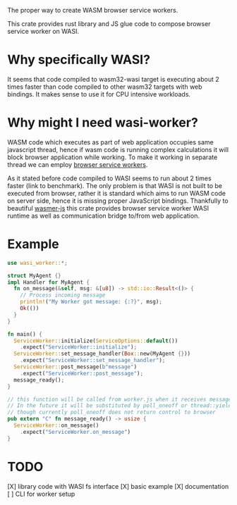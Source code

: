 The proper way to create WASM browser service workers.

This crate provides rust library and JS glue code to compose browser service worker on WASI.

# Why specifically WASI?

It seems that code compiled to wasm32-wasi target is executing about 2 times faster than code compiled to other wasm32 targets with web bindings. It makes sense to use it for CPU intensive workloads.

# Why might I need wasi-worker?

WASM code which executes as part of web application occupies same javascript thread, hence if wasm code is running complex calculations it will block browser application while working. To make it working in separate thread we can employ [browser service workers]().

As it stated before code compiled to WASI seems to run about 2 times faster (link to benchmark). The only problem is that WASI is not built to be executed from browser, rather it is standard which aims to run WASM code on server side, hence it is missing proper JavaScript bindings. Thankfully to beautiful [wasmer-js](https://github.com/wasmerio/wasmer-js) this crate provides browser service worker WASI runtime as well as communication bridge to/from web application.

# Example

```rust
use wasi_worker::*;

struct MyAgent {}
impl Handler for MyAgent {
  fn on_message(&self, msg: &[u8]) -> std::io::Result<()> {
    // Process incoming message
    println!("My Worker got message: {:?}", msg);
    Ok(())
  }
}

fn main() {
  ServiceWorker::initialize(ServiceOptions::default())
    .expect("ServiceWorker::initialize");
  ServiceWorker::set_message_handler(Box::new(MyAgent {}))
    .expect("ServiceWorker::set_message_handler");
  ServiceWorker::post_message(b"message")
    .expect("ServiceWorker::post_message");
  message_ready();
}

// this function will be called from worker.js when it receives message
// In the future it will be substituted by poll_oneoff or thread::yield, 
// though currently poll_oneoff does not return control to browser
pub extern "C" fn message_ready() -> usize {
  ServiceWorker::on_message()
    .expect("ServiceWorker.on_message")
}
```


# TODO

[X] library code with WASI fs interface
[X] basic example
[X] documentation
[ ] CLI for worker setup